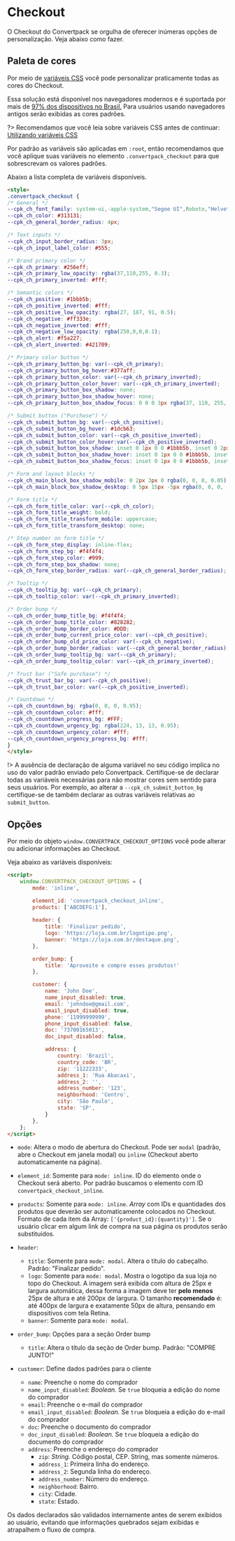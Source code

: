 # Checkout
O Checkout do Convertpack se orgulha de oferecer inúmeras opções de personalização. Veja abaixo como fazer.

## Paleta de cores
Por meio de [variáveis CSS](https://developer.mozilla.org/pt-BR/docs/Web/CSS/Using_CSS_custom_properties) você pode personalizar praticamente todas as cores do Checkout.

Essa solução está disponível nos navegadores modernos e é suportada por mais de [97% dos dispositivos no Brasil.](https://caniuse.com/#feat=css-variables) Para usuários usando navegadores antigos serão exibidas as cores padrões.

?> Recomendamos que você leia sobre variáveis CSS antes de continuar: [Utilizando variáveis CSS](https://developer.mozilla.org/pt-BR/docs/Web/CSS/Using_CSS_custom_properties)

Por padrão as variáveis são aplicadas em `:root`, então recomendamos que você aplique suas variáveis no elemento `.convertpack_checkout` para que sobrescrevam os valores padrões.

Abaixo a lista completa de variáveis disponíveis.
```html
<style>
.convertpack_checkout {
/* General */
--cpk_ch_font_family: system-ui,-apple-system,"Segoe UI",Roboto,"Helvetica Neue",Arial,"Noto Sans",sans-serif;
--cpk_ch_color: #313131;
--cpk_ch_general_border_radius: 4px;

/* Text inputs */
--cpk_ch_input_border_radius: 3px;
--cpk_ch_input_label_color: #555;

/* Brand primary color */
--cpk_ch_primary: #256eff;
--cpk_ch_primary_low_opacity: rgba(37,110,255, 0.3);
--cpk_ch_primary_inverted: #fff;

/* Semantic colors */
--cpk_ch_positive: #1bbb5b;
--cpk_ch_positive_inverted: #fff;
--cpk_ch_positive_low_opacity: rgba(27, 187, 91, 0.5);
--cpk_ch_negative: #ff333e;
--cpk_ch_negative_inverted: #fff;
--cpk_ch_negative_low_opacity: rgba(250,0,0,0.1);
--cpk_ch_alert: #f5a227;
--cpk_ch_alert_inverted: #421709;

/* Primary color button */
--cpk_ch_primary_button_bg: var(--cpk_ch_primary);
--cpk_ch_primary_button_bg_hover:#377aff;
--cpk_ch_primary_button_color: var(--cpk_ch_primary_inverted);
--cpk_ch_primary_button_color_hover: var(--cpk_ch_primary_inverted);
--cpk_ch_primary_button_box_shadow: none;
--cpk_ch_primary_button_box_shadow_hover: none;
--cpk_ch_primary_button_box_shadow_focus: 0 0 0 3px rgba(37, 110, 255, 0.3);

/* Submit button ("Purchase") */
--cpk_ch_submit_button_bg: var(--cpk_ch_positive);
--cpk_ch_submit_button_bg_hover: #1dcb63;
--cpk_ch_submit_button_color: var(--cpk_ch_positive_inverted);
--cpk_ch_submit_button_color_hover:var(--cpk_ch_positive_inverted);
--cpk_ch_submit_button_box_shadow: inset 0 1px 0 0 #1bbb5b, inset 0 2px 0 0 rgba(255, 255, 255, 0.4), inset 0 -2px 0 0 #18a550, 0 10px 7px -7px rgba(27, 187, 91, 0.2);
--cpk_ch_submit_button_box_shadow_hover: inset 0 1px 0 0 #1bbb5b, inset 0 2px 0 0 rgba(255, 255, 255, 0.4), inset 0 -2px 0 0 #18a550, 0 10px 7px -7px rgba(27, 187, 91, 0.2), 0 0 0 3px rgba(27, 187, 91, 0.3);
--cpk_ch_submit_button_box_shadow_focus: inset 0 1px 0 0 #1bbb5b, inset 0 2px 0 0 rgba(255, 255, 255, 0.4), inset 0 -2px 0 0 #18a550, 0 10px 7px -7px rgba(27, 187, 91, 0.2), 0 0 0 3px rgba(27, 187, 91, 0.3);

/* Form and layout blocks */
--cpk_ch_main_block_box_shadow_mobile: 0 2px 3px 0 rgba(0, 0, 0, 0.05);
--cpk_ch_main_block_box_shadow_desktop: 0 5px 15px -5px rgba(0, 0, 0, .1);

/* Form title */
--cpk_ch_form_title_color: var(--cpk_ch_color);
--cpk_ch_form_title_weight: bold;
--cpk_ch_form_title_transform_mobile: uppercase;
--cpk_ch_form_title_transform_desktop: none;

/* Step number on form title */
--cpk_ch_form_step_display: inline-flex;
--cpk_ch_form_step_bg: #f4f4f4;
--cpk_ch_form_step_color: #999;
--cpk_ch_form_step_box_shadow: none;
--cpk_ch_form_step_border_radius: var(--cpk_ch_general_border_radius);

/* Tooltip */
--cpk_ch_tooltip_bg: var(--cpk_ch_primary);
--cpk_ch_tooltip_color: var(--cpk_ch_primary_inverted);

/* Order bump */
--cpk_ch_order_bump_title_bg: #f4f4f4;
--cpk_ch_order_bump_title_color: #828282;
--cpk_ch_order_bump_border_color: #DDD;
--cpk_ch_order_bump_current_price_color: var(--cpk_ch_positive);
--cpk_ch_order_bump_old_price_color: var(--cpk_ch_negative);
--cpk_ch_order_bump_border_radius: var(--cpk_ch_general_border_radius);
--cpk_ch_order_bump_tooltip_bg: var(--cpk_ch_primary);
--cpk_ch_order_bump_tooltip_color: var(--cpk_ch_primary_inverted);

/* Trust bar ("Safe purchase") */
--cpk_ch_trust_bar_bg: var(--cpk_ch_positive);
--cpk_ch_trust_bar_color: var(--cpk_ch_positive_inverted);

/* Countdown */
--cpk_ch_countdown_bg: rgba(0, 0, 0, 0.95);
--cpk_ch_countdown_color: #fff;
--cpk_ch_countdown_progress_bg: #FFF;
--cpk_ch_countdown_urgency_bg: rgba(224, 13, 13, 0.95);
--cpk_ch_countdown_urgency_color: #fff;
--cpk_ch_countdown_urgency_progress_bg: #fff;
}
</style>
```

!> A ausência de declaração de alguma variável no seu código implica no uso do valor padrão enviado pelo Convertpack. Certifique-se de declarar todas as variáveis necessárias para não mostrar cores sem sentido para seus usuários. Por exemplo, ao alterar a `--cpk_ch_submit_button_bg` certifique-se de também declarar as outras variáveis relativas ao `submit_button`. 

## Opções
Por meio do objeto `window.CONVERTPACK_CHECKOUT_OPTIONS` você pode alterar ou adicionar informações ao Checkout.

Veja abaixo as variáveis disponíveis:

```html
<script>
	window.CONVERTPACK_CHECKOUT_OPTIONS = {
		mode: 'inline',

		element_id: 'convertpack_checkout_inline',
        products: ['ABCDEFG:1'],
		
		header: {
            title: 'Finalizar pedido',
            logo: 'https://loja.com.br/logotipo.png',
            banner: 'https://loja.com.br/destaque.png',
        },

		order_bump: {
			title: 'Aproveite e compre esses produtos!'
		},

		customer: {
			name: 'John Doe',
			name_input_disabled: true,
			email: 'johndoe@gmail.com',
			email_input_disabled: true,
			phone: '11999999999',
            phone_input_disabled: false,
			doc: '73700165013',
            doc_input_disabled: false,

			address: {
				country: 'Brazil',
				country_code: 'BR',
				zip: '11222333',
				address_1: 'Rua Abacaxi',
				address_2: '',
				address_number: '123',	
				neighborhood: 'Centro',
				city: 'São Paulo',
				state: 'SP',
			}
		},
	}; 
</script>
```

- `mode`: Altera o modo de abertura do Checkout. Pode ser `modal` (padrão, abre o Checkout em janela modal) ou `inline` (Checkout aberto automaticamente na página).


- `element_id`: Somente para `mode: inline`. ID do elemento onde o Checkout será aberto. Por padrão buscamos o elemento com ID `convertpack_checkout_inline`.
- `products`: Somente para `mode: inline`. _Array_ com IDs e quantidades dos produtos que deverão ser automaticamente colocados no Checkout. Formato de cada item da Array: `['{product_id}:{quantity}']`. Se o usuário clicar em algum link de compra na sua página os produtos serão substituídos.


- `header`: 
    - `title`: Somente para `mode: modal`. Altera o título do cabeçalho. Padrão: "Finalizar pedido".
    - `logo`: Somente para `mode: modal`. Mostra o logotipo da sua loja no topo do Checkout. A imagem será exibida com altura de 25px e largura automática, dessa forma a imagem deve ter **pelo menos** 25px de altura e até 200px de largura. O tamanho **recomendado** é: até 400px de largura e exatamente 50px de altura, pensando em dispositivos com tela Retina.
    - `banner`: Somente para `mode: modal`.
    
-  `order_bump`: Opções para a seção Order bump
    - `title`: Altera o título da seção de Order bump. Padrão: "COMPRE JUNTO!"
    
    
- `customer`: Define dados padrões para o cliente
    - `name`: Preenche o nome do comprador
    - `name_input_disabled`: _Boolean._ Se `true` bloqueia a edição do nome do comprador
    - `email`: Preenche o e-mail do comprador
    - `email_input_disabled`: _Boolean._ Se `true` bloqueia a edição do e-mail do comprador
    - `doc`: Preenche o documento do comprador
    - `doc_input_disabled`: _Boolean._ Se `true` bloqueia a edição do documento do comprador
    - `address`: Preenche o endereço do comprador
        - `zip`: _String._ Código postal, CEP. String, mas somente números.
        - `address_1`: Primeira linha do endereço.
        - `address_2`: Segunda linha do endereço.
        - `address_number`: Número do endereço.
        - `neighborhood`: Bairro.
        - `city`: Cidade. 
        - `state`: Estado.


Os dados declarados são validados internamente antes de serem exibidos ao usuário, evitando que informações quebrados sejam exibidas e atrapalhem o fluxo de compra.
